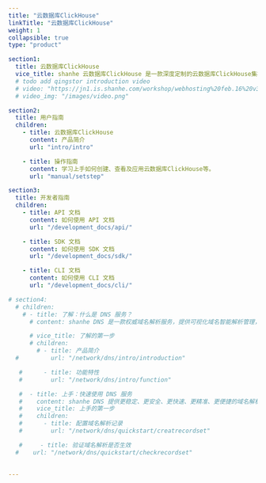 ```yaml
---
title: "云数据库ClickHouse"
linkTitle: "云数据库ClickHouse"
weight: 1
collapsible: true
type: "product"

section1:
  title: 云数据库ClickHouse
  vice_title: shanhe 云数据库ClickHouse 是一款深度定制的云数据库ClickHouse集群应用。
  # todo add qingstor introduction video
  # video: "https://jn1.is.shanhe.com/workshop/webhosting%20feb.16%20v3.mp4"
  # video_img: "/images/video.png"

section2:
  title: 用户指南
  children:
    - title: 云数据库ClickHouse
      content: 产品简介
      url: "intro/intro"

    - title: 操作指南
      content: 学习上手如何创建、查看及应用云数据库ClickHouse等。
      url: "manual/setstep"

section3:
  title: 开发者指南
  children:
    - title: API 文档
      content: 如何使用 API 文档
      url: "/development_docs/api/"

    - title: SDK 文档
      content: 如何使用 SDK 文档
      url: "/development_docs/sdk/"

    - title: CLI 文档
      content: 如何使用 CLI 文档
      url: "/development_docs/cli/"

# section4:
  # children:
    # - title: 了解：什么是 DNS 服务？
      # content: shanhe DNS 是一款权威域名解析服务，提供可视化域名智能解析管理，并支持跟踪域名解析状态。

      # vice_title: 了解的第一步
      # children:
        # - title: 产品简介
  #         url: "/network/dns/intro/introduction"

   #      - title: 功能特性
   #        url: "/network/dns/intro/function"

   #  - title: 上手：快速使用 DNS 服务
   #    content: shanhe DNS 提供更稳定、更安全、更快速、更精准、更便捷的域名解析管理服务。
   #    vice_title: 上手的第一步
   #    children:
   #      - title: 配置域名解析记录
   #        url: "/network/dns/quickstart/creatrecordset"  

   #     - title: 验证域名解析是否生效
  #    url: "/network/dns/quickstart/checkrecordset" 
  
 
---
```


<!-- type: "product" 这个参数表明这是一个产品index页面 -->
<!-- section1 为产品index页面 主标题 副标题 video  video_img为视频图片  -->
<!-- section2 为产品index页面 第一个大块的用户文档配置  -->
<!-- section3 为产品index页面 第二个大块的开发者文档配置  -->
<!-- section4 为产品index页面 第三个大块的学习路径配置  -->